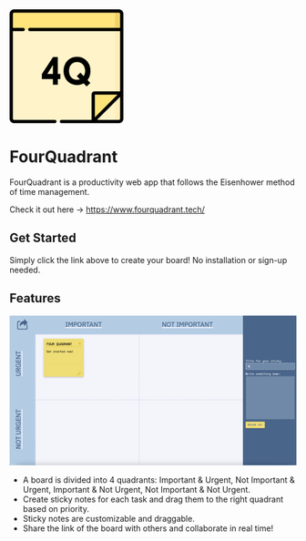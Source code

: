 <img src="client/static/icons/4Q2.png" width=200px>

# FourQuadrant

FourQuadrant is a productivity web app that follows the Eisenhower method of time management. 

Check it out here -> https://www.fourquadrant.tech/


## Get Started
Simply click the link above to create your board! No installation or sign-up needed.

## Features


![Board](client/static/icons/board.gif)

* A board is divided into 4 quadrants: Important & Urgent, Not Important & Urgent, Important & Not Urgent, Not Important & Not Urgent.
* Create sticky notes for each task and drag them to the right quadrant based on priority.
* Sticky notes are customizable and draggable.
* Share the link of the board with others and collaborate in real time! 
